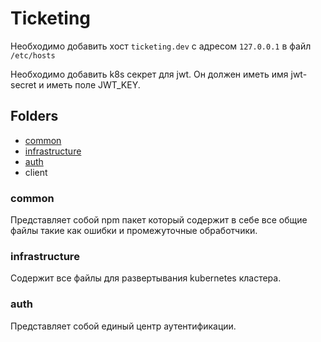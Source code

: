 # Ticketing

Необходимо добавить хост `ticketing.dev` с адресом `127.0.0.1` в файл `/etc/hosts`

Необходимо добавить k8s секрет для jwt. Он должен иметь имя jwt-secret и иметь поле JWT_KEY.

## Folders

- [common](#common)
- [infrastructure](#infrastructure)
- [auth](#auth)
- client

### common

Представляет собой npm пакет который содержит в себе все общие файлы такие как ошибки и промежуточные обработчики.

### infrastructure

Содержит все файлы для развертывания kubernetes кластера.

### auth

Представляет собой единый центр аутентификации.
